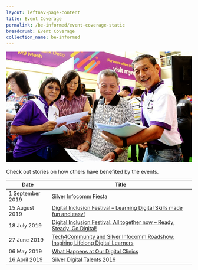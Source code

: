 ```yaml
---
layout: leftnav-page-content
title: Event Coverage
permalink: /be-informed/event-coverage-static
breadcrumb: Event Coverage
collection_name: be-informed
---
```


![picture](/images/be-informed/event-coverage-1.jpg)

Check out stories on how others have benefited by the events.

| Date | Title |
|--|--|
| 1 September 2019 | [Silver Infocomm Fiesta ](/pick-up-digital-skills-and-learn-to-use-technology-confidently-for-daily-activities/) |
| 15 August 2019 | [Digital Inclusion Festival – Learning Digital Skills made fun and easy!](/di-fest-post-event/) |
| 18 July 2019 | [Digital Inclusion Festival: All together now – Ready, Steady, Go Digital!](/di-fest-promo-2019/) |
| 27 June 2019 | [Tech4Community and Silver Infocomm Roadshow: Inspiring Lifelong Digital Learners](/tech4community-2019-06-27/) |
| 06 May 2019 | [What Happens at Our Digital Clinics](/what-happens-at-our-digital-clinics/) |
| 16 April 2019 | [Silver Digital Talents 2019](/share-your-life-experiences-with-everyone–digitally/) |
